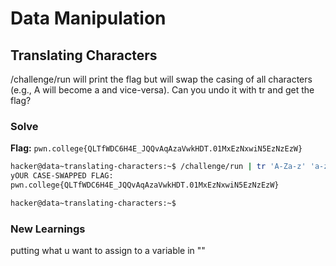 # Data Manipulation

## Translating Characters
/challenge/run will print the flag but will swap the casing of all characters (e.g., A will become a and vice-versa). Can you undo it with tr and get the flag?

### Solve
**Flag:** `pwn.college{QLTfWDC6H4E_JQQvAqAzaVwkHDT.01MxEzNxwiN5EzNzEzW}`


```bash
hacker@data~translating-characters:~$ /challenge/run | tr 'A-Za-z' 'a-zA-Z'
yOUR CASE-SWAPPED FLAG:
pwn.college{QLTfWDC6H4E_JQQvAqAzaVwkHDT.01MxEzNxwiN5EzNzEzW}

hacker@data~translating-characters:~$ 
```
### New Learnings
putting what u want to assign to a variable in ""
